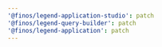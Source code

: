 ```yaml
---
'@finos/legend-application-studio': patch
'@finos/legend-query-builder': patch
'@finos/legend-application': patch
---
```

